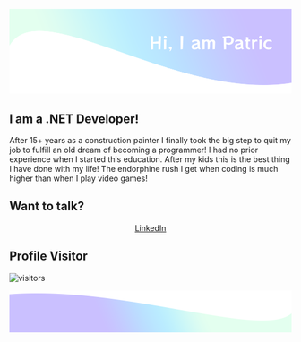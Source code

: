 ![header](/img/top.png)

## I am a .NET Developer!

After 15+ years as a construction painter I finally took the big step to quit my job to fulfill an old dream of becoming a programmer! I had no prior experience when I started this education. After my kids this is the best thing I have done with my life! The endorphine rush I get when coding is much higher than when I play video games!


## Want to talk?

<p align="center">
  <a href="https://www.linkedin.com/in/patric-bergkvist-b5823b67/" target="_blank">LinkedIn</a>
</p>

## Profile Visitor

![visitors](https://visitor-badge.glitch.me/badge?page_id=spuute.spuute)

![footer](/img/bottom.png)
